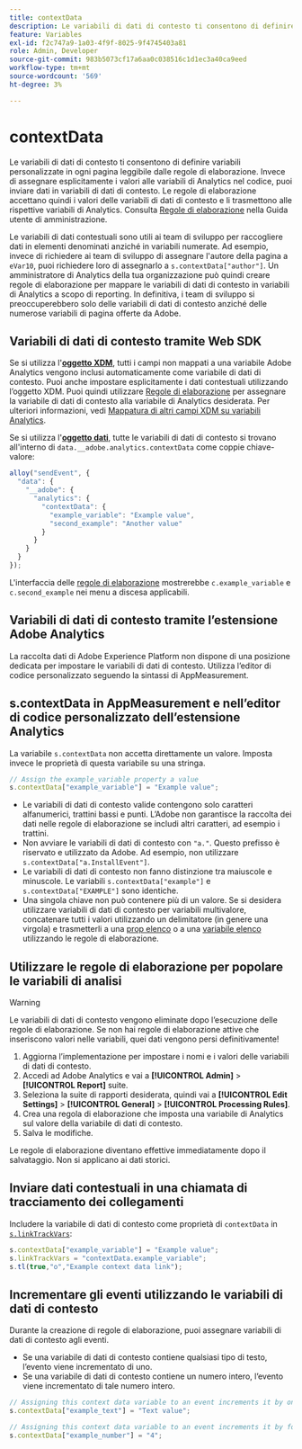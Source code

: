 ```yaml
---
title: contextData
description: Le variabili di dati di contesto ti consentono di definire variabili personalizzate in ogni pagina leggibile dalle regole di elaborazione.
feature: Variables
exl-id: f2c747a9-1a03-4f9f-8025-9f4745403a81
role: Admin, Developer
source-git-commit: 983b5073cf17a6aa0c038516c1d1ec3a40ca9eed
workflow-type: tm+mt
source-wordcount: '569'
ht-degree: 3%

---
```


# contextData

Le variabili di dati di contesto ti consentono di definire variabili personalizzate in ogni pagina leggibile dalle regole di elaborazione. Invece di assegnare esplicitamente i valori alle variabili di Analytics nel codice, puoi inviare dati in variabili di dati di contesto. Le regole di elaborazione accettano quindi i valori delle variabili di dati di contesto e li trasmettono alle rispettive variabili di Analytics. Consulta [Regole di elaborazione](/help/admin/admin/c-manage-report-suites/c-edit-report-suites/general/c-processing-rules/c-processing-rules-configuration/t-processing-rules.md) nella Guida utente di amministrazione.

Le variabili di dati contestuali sono utili ai team di sviluppo per raccogliere dati in elementi denominati anziché in variabili numerate. Ad esempio, invece di richiedere ai team di sviluppo di assegnare l&#39;autore della pagina a `eVar10`, puoi richiedere loro di assegnarlo a `s.contextData["author"]`. Un amministratore di Analytics della tua organizzazione può quindi creare regole di elaborazione per mappare le variabili di dati di contesto in variabili di Analytics a scopo di reporting. In definitiva, i team di sviluppo si preoccuperebbero solo delle variabili di dati di contesto anziché delle numerose variabili di pagina offerte da Adobe.

## Variabili di dati di contesto tramite Web SDK

Se si utilizza l&#39;[**oggetto XDM**](/help/implement/aep-edge/xdm-var-mapping.md), tutti i campi non mappati a una variabile Adobe Analytics vengono inclusi automaticamente come variabile di dati di contesto. Puoi anche impostare esplicitamente i dati contestuali utilizzando l’oggetto XDM. Puoi quindi utilizzare [Regole di elaborazione](/help/admin/admin/c-manage-report-suites/c-edit-report-suites/general/c-processing-rules/processing-rules.md) per assegnare la variabile di dati di contesto alla variabile di Analytics desiderata.  Per ulteriori informazioni, vedi [Mappatura di altri campi XDM su variabili Analytics](../../aep-edge/xdm-var-mapping.md#mapping-other-xdm-fields-to-analytics-variables).

Se si utilizza l&#39;[**oggetto dati**](/help/implement/aep-edge/data-var-mapping.md), tutte le variabili di dati di contesto si trovano all&#39;interno di `data.__adobe.analytics.contextData` come coppie chiave-valore:

```js
alloy("sendEvent", {
  "data": {
    "__adobe": {
      "analytics": {
        "contextData": {
          "example_variable": "Example value",
          "second_example": "Another value"
        }
      }
    }
  }
});
```

L&#39;interfaccia delle [regole di elaborazione](/help/admin/admin/c-manage-report-suites/c-edit-report-suites/general/c-processing-rules/processing-rules.md) mostrerebbe `c.example_variable` e `c.second_example` nei menu a discesa applicabili.

## Variabili di dati di contesto tramite l’estensione Adobe Analytics

La raccolta dati di Adobe Experience Platform non dispone di una posizione dedicata per impostare le variabili di dati di contesto. Utilizza l’editor di codice personalizzato seguendo la sintassi di AppMeasurement.

## s.contextData in AppMeasurement e nell’editor di codice personalizzato dell’estensione Analytics

La variabile `s.contextData` non accetta direttamente un valore. Imposta invece le proprietà di questa variabile su una stringa.

```js
// Assign the example_variable property a value
s.contextData["example_variable"] = "Example value";
```

* Le variabili di dati di contesto valide contengono solo caratteri alfanumerici, trattini bassi e punti. L’Adobe non garantisce la raccolta dei dati nelle regole di elaborazione se includi altri caratteri, ad esempio i trattini.
* Non avviare le variabili di dati di contesto con `"a."`. Questo prefisso è riservato e utilizzato da Adobe. Ad esempio, non utilizzare `s.contextData["a.InstallEvent"]`.
* Le variabili di dati di contesto non fanno distinzione tra maiuscole e minuscole. Le variabili `s.contextData["example"]` e `s.contextData["EXAMPLE"]` sono identiche.
* Una singola chiave non può contenere più di un valore. Se si desidera utilizzare variabili di dati di contesto per variabili multivalore, concatenare tutti i valori utilizzando un delimitatore (in genere una virgola) e trasmetterli a una [prop elenco](prop.md#list-props) o a una [variabile elenco](list.md) utilizzando le regole di elaborazione.

## Utilizzare le regole di elaborazione per popolare le variabili di analisi

>[!WARNING]
>
>Le variabili di dati di contesto vengono eliminate dopo l’esecuzione delle regole di elaborazione. Se non hai regole di elaborazione attive che inseriscono valori nelle variabili, quei dati vengono persi definitivamente!

1. Aggiorna l’implementazione per impostare i nomi e i valori delle variabili di dati di contesto.
2. Accedi ad Adobe Analytics e vai a **[!UICONTROL Admin]** > **[!UICONTROL Report]** suite.
3. Seleziona la suite di rapporti desiderata, quindi vai a **[!UICONTROL Edit Settings]** > **[!UICONTROL General]** > **[!UICONTROL Processing Rules]**.
4. Crea una regola di elaborazione che imposta una variabile di Analytics sul valore della variabile di dati di contesto.
5. Salva le modifiche.

Le regole di elaborazione diventano effettive immediatamente dopo il salvataggio. Non si applicano ai dati storici.

## Inviare dati contestuali in una chiamata di tracciamento dei collegamenti

Includere la variabile di dati di contesto come proprietà di `contextData` in [`s.linkTrackVars`](../config-vars/linktrackvars.md):

```js
s.contextData["example_variable"] = "Example value";
s.linkTrackVars = "contextData.example_variable";
s.tl(true,"o","Example context data link");
```

## Incrementare gli eventi utilizzando le variabili di dati di contesto

Durante la creazione di regole di elaborazione, puoi assegnare variabili di dati di contesto agli eventi.

* Se una variabile di dati di contesto contiene qualsiasi tipo di testo, l’evento viene incrementato di uno.
* Se una variabile di dati di contesto contiene un numero intero, l’evento viene incrementato di tale numero intero.

```js
// Assigning this context data variable to an event increments it by one
s.contextData["example_text"] = "Text value";

// Assigning this context data variable to an event increments it by four
s.contextData["example_number"] = "4";
```
